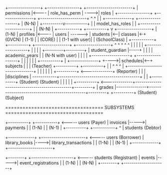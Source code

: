 +----------------+ +----------------+ +-----------------------+
| permissions |<---- | role_has_perm | ---->| roles |
+----------------+ +----------------+ +-----------------------+
^ ^
| |
+-------------+ +-----------------+
| (N-N) |
+----------v-----------+ |
| model_has_roles | |
+----------------------+ |
| (N-N) |
+-----------+ +----------+ v +-----------------+ | (1-N)
| profiles |<---- | users | ------> | students |<--| classes |<-+ (GVCN)
| (1-1) | | (CORE) | | (1-1 with user)| | (SchoolClass) |
+-----------+ +----------+ +-----------------+ +-----------------+
^ ^ ^ ^ ^
| | | | |
+------------------+ | | | | +---------+---------+
| student_guardian |-----+ | | | | academic_years |
| (N-N with user) | | | | +-------------------+
+------------------+ | | |
| | | +----------+
| +--------------+ +---->| schedules|<--+ subjects |
| | (Teacher) +----------+ +----------+
| | ^ ^ ^
| +-------------------------------+ | |
| | | |
+----------+ <-------------+ (Reporter) | | |
|disciplines | ------------+----------------------------------------+ | |
+----------+ (Student) (Student) | |
| | |
+----------+ <-------------+----------------------------------------------+---------+
| grades |---------------+----------------------------------------------+---------+
+----------+ (Student) (Subject)

================================== SUBSYSTEMS ==================================

+----------+ +-----------+ <----- users (Payer)
| invoices |----->| payments |
| (1-N) | | (N-1) |
+----------+ +-----------+
^
|
students (Debtor)

+-------------+ +----------------------+ <----- users (Borrower)
| library_books |---->| library_transactions |
| (1-N) | | (N-1) |
+-------------+ +----------------------+

+--------+ +---------------------+ <----- students (Registrant)
| events |----->| event_registrations |
| (1-N) | | (N-N) |
+--------+ +---------------------+
